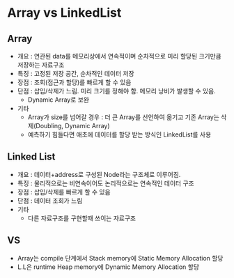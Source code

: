 # Array vs LinkedList

## Array

- 개요 : 연관된 data를 메모리상에서 연속적이며 순차적으로 미리 할당된 크기만큼 저장하는 자료구조
- 특징 : 고정된 저장 공간, 순차적인 데이터 저장
- 장점 : 조회(접근과 할당)를 빠르게 할 수 있음
- 단점 : 삽입/삭제가 느림. 미리 크기를 정해야 함. 메모리 낭비가 발생할 수 있음. 
  - Dynamic Array로 보완
- 기타
  - Array가 size를 넘어갈 경우 : 더 큰 Array를 선언하여 옮기고 기존 Array는 삭제(Doubling, Dynamic Array)
  - 예측하기 힘들다면 애초에 데이터를 할당 받는 방식인 LinkedList를 사용

## Linked List

- 개요 : 데이터+address로 구성된 Node라는 구조체로 이루어짐.
- 특징 : 물리적으로는 비연속이어도 논리적으로는 연속적인 데이터 구조
- 장점 : 삽입/삭제를 빠르게 할 수 있음
- 단점 : 데이터 조회가 느림
- 기타
  - 다른 자료구조를 구현할때 쓰이는 자료구조

## VS

- Array는 compile 단계에서 Stack memory에 Static Memory Allocation 할당
- L.L은 runtime Heap memory에 Dynamic Memory Allocation 할당

